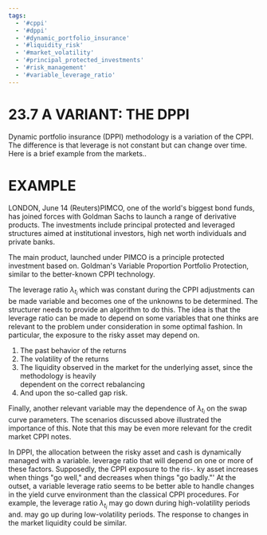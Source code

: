 ```yaml
---
tags:
  - '#cppi'
  - '#dppi'
  - '#dynamic_portfolio_insurance'
  - '#liquidity_risk'
  - '#market_volatility'
  - '#principal_protected_investments'
  - '#risk_management'
  - '#variable_leverage_ratio'
---
```

# 23.7 A VARIANT: THE DPPI  

Dynamic portfolio insurance (DPPI) methodology is a variation of the CPPI. The difference is that leverage is not constant but can change over time. Here is a brief example from the markets..  

# EXAMPLE  

LONDON, June 14 (Reuters)PIMCO, one of the world's biggest bond funds, has joined forces with Goldman Sachs to launch a range of derivative products. The investments include principal protected and leveraged structures aimed at institutional investors, high net worth individuals and private banks.  

The main product, launched under PIMCO is a principle protected investment based on. Goldman's Variable Proportion Portfolio Protection, similar to the better-known CPPI technology.  

The leverage ratio $\lambda_{t_{i}}$ which was constant during the CPPI adjustments can be made variable and becomes one of the unknowns to be determined. The structurer needs to provide an algorithm to do this. The idea is that the leverage ratio can be made to depend on some variables that one thinks are relevant to the problem under consideration in some optimal fashion. In particular, the exposure to the risky asset may depend on.  

1. The past behavior of the returns   
2. The volatility of the returns   
3. The liquidity observed in the market for the underlying asset, since the methodology is heavily   
dependent on the correct rebalancing   
4. And upon the so-called gap risk.  

Finally, another relevant variable may the dependence of $\lambda_{t_{i}}$ on the swap curve parameters. The scenarios discussed above illustrated the importance of this. Note that this may be even more relevant for the credit market CPPI notes.  

In DPPI, the allocation between the risky asset and cash is dynamically managed with a variable. leverage ratio that will depend on one or more of these factors. Supposedly, the CPPI exposure to the ris-. ky asset increases when things "go well," and decreases when things "go badly."' At the outset, a variable leverage ratio seems to be better able to handle changes in the yield curve environment than the classical CPPI procedures. For example, the leverage ratio $\lambda_{t_{i}}$ may go down during high-volatility periods and. may go up during low-volatility periods. The response to changes in the market liquidity could be similar.  
